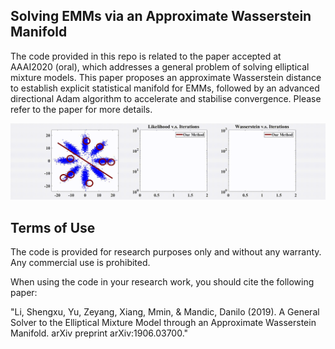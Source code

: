 ## Solving EMMs via an Approximate Wasserstein Manifold
The code provided in this repo is related to the paper accepted at AAAI2020 (oral), which addresses a general problem of solving elliptical mixture models. This paper proposes an approximate Wasserstein distance to establish explicit statistical manifold for EMMs, followed by an advanced directional Adam algorithm to accelerate and stabilise convergence. Please refer to the paper for more details.

<p align="center">
    <img src="record/record.gif" width="1080"\>
</p>

## Terms of Use
The code is provided for research purposes only and without any warranty. Any commercial use is prohibited.
 
When using the code in your research work, you should cite the following paper:
 
"Li, Shengxu, Yu, Zeyang, Xiang, Mmin, & Mandic, Danilo (2019). A General Solver to the Elliptical Mixture Model through an Approximate Wasserstein Manifold. arXiv preprint arXiv:1906.03700."

